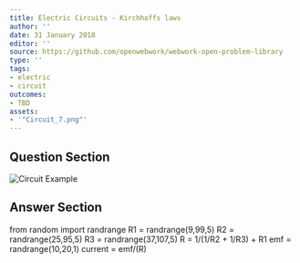 ```yaml
---
title: Electric Circuits - Kirchhoffs laws
author: ''
date: 31 January 2018
editor: ''
source: https://github.com/openwebwork/webwork-open-problem-library
type: ''
tags:
- electric
- circuit
outcomes:
- TBD
assets:
- '"Circuit_7.png"'
---
```


## Question Section 

![Circuit Example]("Circuit_7.png")





## Answer Section

from random import randrange
R1 = randrange(9,99,5)
R2 = randrange(25,95,5)
R3 = randrange(37,107,5)
R = 1/(1/R2 + 1/R3) + R1
emf = randrange(10,20,1)
current = emf/(R)